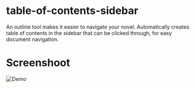 # table-of-contents-sidebar
An outline tool makes it easier to navigate your novel. Automatically creates table of contents in the sidebar that can be clicked through, for easy document navigation.

# Screenshoot
![Demo](http://www.majiang.life/images/posts/chrome-extension-tutorial.gif)
